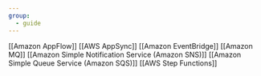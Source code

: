 ```yaml
---
group:
  - guide
---
```


[[Amazon AppFlow]]
[[AWS AppSync]]
[[Amazon EventBridge]]
[[Amazon MQ]]
[[Amazon Simple Notification Service (Amazon SNS)]]
[[Amazon Simple Queue Service (Amazon SQS)]]
[[AWS Step Functions]]